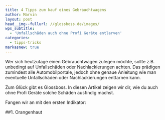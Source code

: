 ```yaml
---
title: 4 Tipps zum kauf eines Gebrauchtwagens
author: Marvin
layout: post
head__img--fullurl: //glossboss.de/images/
wps_subtitle:
  - 'Unfallschäden auch ohne Profi Geräte entlarven'
categories:
  - tipps-tricks
markasnew: true
---
```

Wer sich heutzutage einen Gebrauchtwagen zulegen möchte, sollte z.B. unbedingt auf Unfallschäden oder Nachlackierungen achten. Das prädigen zumindest alle Automobilportale, jedoch ohne genaue Anleitung wie man eventuelle Unfallschäden oder Nachlackierungen enttarnen kann.

Zum Glück gibt es Glossboss. In diesen Artikel zeigen wir dir, wie du auch ohne Profi Geräte solche Schäden ausfindig machst.

Fangen wir an mit den ersten Indikator:

##1. Orangenhaut

